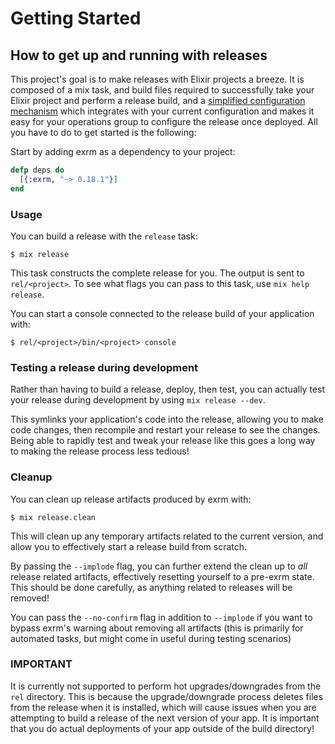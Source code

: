 # Getting Started

## How to get up and running with releases

This project's goal is to make releases with Elixir projects a breeze. It is composed of a mix task, and build files required to successfully take your Elixir project and perform a release build, and a [simplified configuration mechanism](https://github.com/bitwalker/conform) which integrates with your current configuration and makes it easy for your operations group to configure the release once deployed. All you have to do to get started is the following:

Start by adding exrm as a dependency to your project:

```elixir
defp deps do
  [{:exrm, "~> 0.18.1"}]
end
```

### Usage

You can build a release with the `release` task:

```
$ mix release
````

This task constructs the complete release for you. The output is sent to `rel/<project>`. To see what flags you can pass to this task, use `mix help release`.

You can start a console connected to the release build of your application with:

```
$ rel/<project>/bin/<project> console
```

### Testing a release during development

Rather than having to build a release, deploy, then test, you can actually test your release during development by using `mix release --dev`.

This symlinks your application's code into the release, allowing you to make code changes, then recompile and restart your release to see the changes. Being able to rapidly test and tweak your release like this goes a long way to making the release process less tedious!

### Cleanup

You can clean up release artifacts produced by exrm with:

```
$ mix release.clean
```

This will clean up any temporary artifacts related to the current version, and allow you to effectively start a release build from scratch.

By passing the `--implode` flag, you can further extend the clean up to *all* release related artifacts, effectively resetting yourself to a pre-exrm state. This should be done carefully, as anything related to releases will be removed!

You can pass the `--no-confirm` flag in addition to `--implode` if you want to bypass exrm's warning about removing all artifacts (this is primarily for automated tasks, but might come in useful during testing scenarios)

### **IMPORTANT**

It is currently not supported to perform hot upgrades/downgrades from the `rel` directory. This is because the upgrade/downgrade process deletes files from the release when it is installed, which will cause issues when you are attempting to build a release of the next version of your app. It is important that you do actual deployments of your app outside of the build directory!
